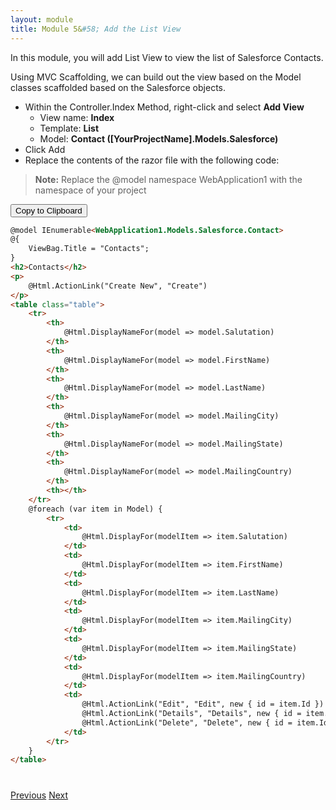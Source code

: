 ```yaml
---
layout: module
title: Module 5&#58; Add the List View
---
```


In this module, you will add List View to view the list of Salesforce Contacts.

Using MVC Scaffolding, we can build out the view based on the Model classes scaffolded based on the Salesforce objects.


- Within the Controller.Index Method, right-click and select **Add View**
  - View name: **Index**
  - Template: **List**
  - Model: **Contact ([YourProjectName].Models.Salesforce)**
- Click Add
- Replace the contents of the razor file with the following code:
> **Note:** Replace the @model namespace WebApplication1 with the namespace of your project


<button id="click2copy" data-clipboard-target="clipdata" data-text-type="code">Copy to Clipboard</button>


```html
@model IEnumerable<WebApplication1.Models.Salesforce.Contact>
@{
    ViewBag.Title = "Contacts";
}
<h2>Contacts</h2>
<p>
    @Html.ActionLink("Create New", "Create")
</p>
<table class="table">
    <tr>
        <th>
            @Html.DisplayNameFor(model => model.Salutation)
        </th>
        <th>
            @Html.DisplayNameFor(model => model.FirstName)
        </th>
        <th>
            @Html.DisplayNameFor(model => model.LastName)
        </th>
        <th>
            @Html.DisplayNameFor(model => model.MailingCity)
        </th>
        <th>
            @Html.DisplayNameFor(model => model.MailingState)
        </th>
        <th>
            @Html.DisplayNameFor(model => model.MailingCountry)
        </th>
        <th></th>
    </tr>
    @foreach (var item in Model) {
        <tr>
            <td>
                @Html.DisplayFor(modelItem => item.Salutation)
            </td>
            <td>
                @Html.DisplayFor(modelItem => item.FirstName)
            </td>
            <td>
                @Html.DisplayFor(modelItem => item.LastName)
            </td>
            <td>
                @Html.DisplayFor(modelItem => item.MailingCity)
            </td>
            <td>
                @Html.DisplayFor(modelItem => item.MailingState)
            </td>
            <td>
                @Html.DisplayFor(modelItem => item.MailingCountry)
            </td>
            <td>
                @Html.ActionLink("Edit", "Edit", new { id = item.Id }) |
                @Html.ActionLink("Details", "Details", new { id = item.Id }) |
                @Html.ActionLink("Delete", "Delete", new { id = item.Id })
            </td>
        </tr>
    }
</table>
```
<div style="display: none;" id="clipdata">
@model IEnumerable<span class="kwrd">&lt;</span><span class="html">WebApplication1.Models.Salesforce.Contact</span><span class="kwrd">&gt;</span>
@{
    ViewBag.Title = "Contacts";
}
<span class="kwrd">&lt;</span><span class="html">h2</span><span class="kwrd">&gt;</span>Contacts<span class="kwrd">&lt;/</span><span class="html">h2</span><span class="kwrd">&gt;</span>
<span class="kwrd">&lt;</span><span class="html">p</span><span class="kwrd">&gt;</span>
    @Html.ActionLink("Create New", "Create")
<span class="kwrd">&lt;/</span><span class="html">p</span><span class="kwrd">&gt;</span>
<span class="kwrd">&lt;</span><span class="html">table</span> <span class="attr">class</span><span class="kwrd">="table"</span><span class="kwrd">&gt;</span>
    <span class="kwrd">&lt;</span><span class="html">tr</span><span class="kwrd">&gt;</span>
        <span class="kwrd">&lt;</span><span class="html">th</span><span class="kwrd">&gt;</span>
            @Html.DisplayNameFor(model =<span class="kwrd">&gt;</span> model.Salutation)
        <span class="kwrd">&lt;/</span><span class="html">th</span><span class="kwrd">&gt;</span>
        <span class="kwrd">&lt;</span><span class="html">th</span><span class="kwrd">&gt;</span>
            @Html.DisplayNameFor(model =<span class="kwrd">&gt;</span> model.FirstName)
        <span class="kwrd">&lt;/</span><span class="html">th</span><span class="kwrd">&gt;</span>
        <span class="kwrd">&lt;</span><span class="html">th</span><span class="kwrd">&gt;</span>
            @Html.DisplayNameFor(model =<span class="kwrd">&gt;</span> model.LastName)
        <span class="kwrd">&lt;/</span><span class="html">th</span><span class="kwrd">&gt;</span>
        <span class="kwrd">&lt;</span><span class="html">th</span><span class="kwrd">&gt;</span>
            @Html.DisplayNameFor(model =<span class="kwrd">&gt;</span> model.MailingCity)
        <span class="kwrd">&lt;/</span><span class="html">th</span><span class="kwrd">&gt;</span>
        <span class="kwrd">&lt;</span><span class="html">th</span><span class="kwrd">&gt;</span>
            @Html.DisplayNameFor(model =<span class="kwrd">&gt;</span> model.MailingState)
        <span class="kwrd">&lt;/</span><span class="html">th</span><span class="kwrd">&gt;</span>
        <span class="kwrd">&lt;</span><span class="html">th</span><span class="kwrd">&gt;</span>
            @Html.DisplayNameFor(model =<span class="kwrd">&gt;</span> model.MailingCountry)
        <span class="kwrd">&lt;/</span><span class="html">th</span><span class="kwrd">&gt;</span>
        <span class="kwrd">&lt;</span><span class="html">th</span><span class="kwrd">&gt;&lt;/</span><span class="html">th</span><span class="kwrd">&gt;</span>
    <span class="kwrd">&lt;/</span><span class="html">tr</span><span class="kwrd">&gt;</span>
    @foreach (var item in Model) {
        <span class="kwrd">&lt;</span><span class="html">tr</span><span class="kwrd">&gt;</span>
            <span class="kwrd">&lt;</span><span class="html">td</span><span class="kwrd">&gt;</span>
                @Html.DisplayFor(modelItem =<span class="kwrd">&gt;</span> item.Salutation)
            <span class="kwrd">&lt;/</span><span class="html">td</span><span class="kwrd">&gt;</span>
            <span class="kwrd">&lt;</span><span class="html">td</span><span class="kwrd">&gt;</span>
                @Html.DisplayFor(modelItem =<span class="kwrd">&gt;</span> item.FirstName)
            <span class="kwrd">&lt;/</span><span class="html">td</span><span class="kwrd">&gt;</span>
            <span class="kwrd">&lt;</span><span class="html">td</span><span class="kwrd">&gt;</span>
                @Html.DisplayFor(modelItem =<span class="kwrd">&gt;</span> item.LastName)
            <span class="kwrd">&lt;/</span><span class="html">td</span><span class="kwrd">&gt;</span>
            <span class="kwrd">&lt;</span><span class="html">td</span><span class="kwrd">&gt;</span>
                @Html.DisplayFor(modelItem =<span class="kwrd">&gt;</span> item.MailingCity)
            <span class="kwrd">&lt;/</span><span class="html">td</span><span class="kwrd">&gt;</span>
            <span class="kwrd">&lt;</span><span class="html">td</span><span class="kwrd">&gt;</span>
                @Html.DisplayFor(modelItem =<span class="kwrd">&gt;</span> item.MailingState)
            <span class="kwrd">&lt;/</span><span class="html">td</span><span class="kwrd">&gt;</span>
            <span class="kwrd">&lt;</span><span class="html">td</span><span class="kwrd">&gt;</span>
                @Html.DisplayFor(modelItem =<span class="kwrd">&gt;</span> item.MailingCountry)
            <span class="kwrd">&lt;/</span><span class="html">td</span><span class="kwrd">&gt;</span>
            <span class="kwrd">&lt;</span><span class="html">td</span><span class="kwrd">&gt;</span>
                @Html.ActionLink("Edit", "Edit", new { id = item.Id }) |
                @Html.ActionLink("Details", "Details", new { id = item.Id }) |
                @Html.ActionLink("Delete", "Delete", new { id = item.Id })
            <span class="kwrd">&lt;/</span><span class="html">td</span><span class="kwrd">&gt;</span>
        <span class="kwrd">&lt;/</span><span class="html">tr</span><span class="kwrd">&gt;</span>
    }
<span class="kwrd">&lt;/</span><span class="html">table</span><span class="kwrd">&gt;</span>
</div>



<div class="row" style="margin-top:40px;">
<div class="col-sm-12">
<a href="edit-navigation-menu.html" class="btn btn-default"><i class="glyphicon glyphicon-chevron-left"></i> Previous</a>
<a href="detail-view.html" class="btn btn-default pull-right">Next <i class="glyphicon glyphicon-chevron-right"></i></a>
</div>
</div>
